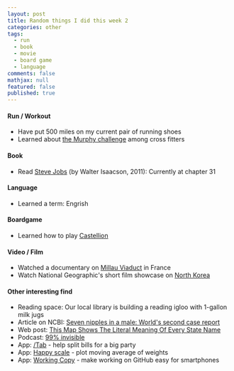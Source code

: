 ```yaml
---
layout: post
title: Random things I did this week 2
categories: other
tags: 
  - run
  - book
  - movie
  - board game
  - language 
comments: false
mathjax: null
featured: false
published: true
---
```


#### Run / Workout
* Have put 500 miles on my current pair of running shoes 
* Learned about [the Murphy challenge](https://themurphchallenge.com/pages/the-workout) among cross fitters 

#### Book 
* Read [Steve Jobs](https://www.amazon.com/Steve-Jobs-Walter-Isaacson/dp/1501127624/ref=sr_1_1?ie=UTF8&qid=1502050311&sr=8-1&keywords=steve+jobs) (by Walter Isaacson, 2011): Currently at chapter 31

#### Language 
* Learned a term: Engrish 

#### Boardgame
* Learned how to play [Castellion](https://boardgamegeek.com/boardgame/143404/castellion)

#### Video / Film
* Watched a documentary on [Millau Viaduct](https://youtu.be/6LbkM1AhxNM) in France 
* Watch National Geographic's short film showcase on [North Korea](https://youtu.be/csoP8Didoi0)

#### Other interesting find 
* Reading space: Our local library is building a reading igloo with 1-gallon milk jugs
* Article on NCBI: [Seven nipples in a male: World's second case report](https://www.ncbi.nlm.nih.gov/pmc/articles/PMC3656534/)
* Web post: [This Map Shows The Literal Meaning Of Every State Name](https://www.simplemost.com/map-shows-literal-meaning-every-state-name/?utm_content=inf_10_3489_2&utm_source=facebook&utm_medium=partner&utm_campaign=wildhair&tse_id=INF_6daff8207e0311e7b54e3f059c156cd3)
* Podcast: [99% invisible](http://99percentinvisible.org/episodes/)
* App: [/Tab](https://www.tabapp.co) - help split bills for a big party
* App: [Happy scale](https://happyscale.com) - plot moving average of weights
* App: [Working Copy](https://workingcopyapp.com) - make working on GitHub easy for smartphones 